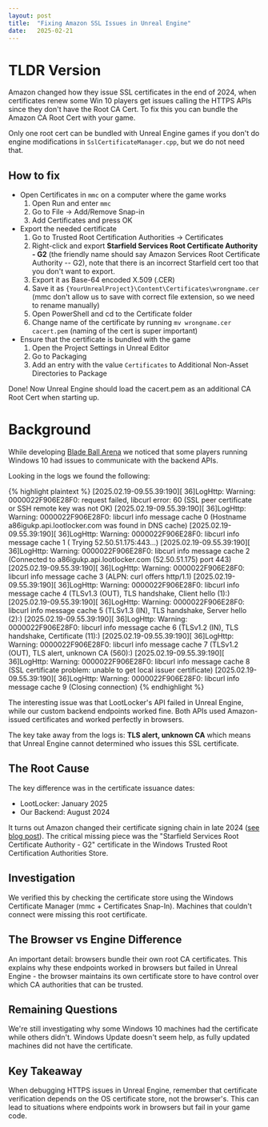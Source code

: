 ```yaml
---
layout: post
title:  "Fixing Amazon SSL Issues in Unreal Engine"
date:   2025-02-21
---
```


# TLDR Version

Amazon changed how they issue SSL certificates in the end of 2024, when certificates renew some Win 10 players get issues calling the HTTPS APIs since they don't have the Root CA Cert. To fix this you can bundle the Amazon CA Root Cert with your game.

Only one root cert can be bundled with Unreal Engine games if you don't do engine modifications in `SslCertificateManager.cpp`, but we do not need that.

## How to fix

* Open Certificates in `mmc` on a computer where the game works
    1. Open Run and enter `mmc`
    2. Go to File -> Add/Remove Snap-in
    3. Add Certificates and press OK
* Export the needed certificate
    1. Go to Trusted Root Certification Authorities -> Certificates
    2. Right-click and export **Starfield Services Root Certificate Authority - G2** (the friendly name should say Amazon Services Root Certificate Authority -- G2), note that there is an incorrect Starfield cert too that you don't want to export.
    3. Export it as Base-64 encoded X.509 (.CER)
    4. Save it as `{YourUnrealProject}\Content\Certificates\wrongname.cer` (mmc don't allow us to save with correct file extension, so we need to rename manually)
    5. Open PowerShell and cd to the Certificate folder
    6. Change name of the certificate by running `mv wrongname.cer cacert.pem` (naming of the cert is super important)
* Ensure that the certificate is bundled with the game
    1. Open the Project Settings in Unreal Editor
    2. Go to Packaging
    3. Add an entry with the value `Certificates` to Additional Non-Asset Directories to Package

Done! Now Unreal Engine should load the cacert.pem as an additional CA Root Cert when starting up.

# Background

While developing [Blade Ball Arena](https://store.steampowered.com/app/2805120/Blade_Ball_Arena/) we noticed that some players running Windows 10 had issues to communicate with the backend APIs. 

Looking in the logs we found the following:


{% highlight plaintext %}
[2025.02.19-09.55.39:190][ 36]LogHttp: Warning: 0000022F906E28F0: request failed, libcurl error: 60 (SSL peer certificate or SSH remote key was not OK)
[2025.02.19-09.55.39:190][ 36]LogHttp: Warning: 0000022F906E28F0: libcurl info message cache 0 (Hostname a86igukp.api.lootlocker.com was found in DNS cache)
[2025.02.19-09.55.39:190][ 36]LogHttp: Warning: 0000022F906E28F0: libcurl info message cache 1 (  Trying 52.50.51.175:443...)
[2025.02.19-09.55.39:190][ 36]LogHttp: Warning: 0000022F906E28F0: libcurl info message cache 2 (Connected to a86igukp.api.lootlocker.com (52.50.51.175) port 443)
[2025.02.19-09.55.39:190][ 36]LogHttp: Warning: 0000022F906E28F0: libcurl info message cache 3 (ALPN: curl offers http/1.1)
[2025.02.19-09.55.39:190][ 36]LogHttp: Warning: 0000022F906E28F0: libcurl info message cache 4 (TLSv1.3 (OUT), TLS handshake, Client hello (1):)
[2025.02.19-09.55.39:190][ 36]LogHttp: Warning: 0000022F906E28F0: libcurl info message cache 5 (TLSv1.3 (IN), TLS handshake, Server hello (2):)
[2025.02.19-09.55.39:190][ 36]LogHttp: Warning: 0000022F906E28F0: libcurl info message cache 6 (TLSv1.2 (IN), TLS handshake, Certificate (11):)
[2025.02.19-09.55.39:190][ 36]LogHttp: Warning: 0000022F906E28F0: libcurl info message cache 7 (TLSv1.2 (OUT), TLS alert, unknown CA (560):)
[2025.02.19-09.55.39:190][ 36]LogHttp: Warning: 0000022F906E28F0: libcurl info message cache 8 (SSL certificate problem: unable to get local issuer certificate)
[2025.02.19-09.55.39:190][ 36]LogHttp: Warning: 0000022F906E28F0: libcurl info message cache 9 (Closing connection)
{% endhighlight %}

The interesting issue was that LootLocker's API failed in Unreal Engine, while our custom backend endpoints worked fine. Both APIs used Amazon-issued certificates and worked perfectly in browsers.

The key take away from the logs is: **TLS alert, unknown CA** which means that Unreal Engine cannot determined who issues this SSL certificate.

## The Root Cause

The key difference was in the certificate issuance dates:
- LootLocker: January 2025
- Our Backend: August 2024

It turns out Amazon changed their certificate signing chain in late 2024 ([see blog post](https://aws.amazon.com/blogs/security/acm-will-no-longer-cross-sign-certificates-with-starfield-class-2-starting-august-2024/)). The critical missing piece was the "Starfield Services Root Certificate Authority - G2" certificate in the Windows Trusted Root Certification Authorities Store.

## Investigation

We verified this by checking the certificate store using the Windows Certificate Manager (mmc + Certificates Snap-In). Machines that couldn't connect were missing this root certificate.

## The Browser vs Engine Difference

An important detail: browsers bundle their own root CA certificates. This explains why these endpoints worked in browsers but failed in Unreal Engine - the browser maintains its own certificate store to have control over which CA authorities that can be trusted.

## Remaining Questions

We're still investigating why some Windows 10 machines had the certificate while others didn't. Windows Update doesn't seem help, as fully updated machines did not have the certificate.

## Key Takeaway

When debugging HTTPS issues in Unreal Engine, remember that certificate verification depends on the OS certificate store, not the browser's. This can lead to situations where endpoints work in browsers but fail in your game code.